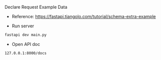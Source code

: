 Declare Request Example Data

- Reference: https://fastapi.tiangolo.com/tutorial/schema-extra-example

- Run server

```bash
fastapi dev main.py
```

- Open API doc

```bash
127.0.0.1:8000/docs
```
